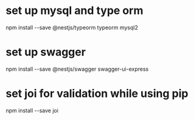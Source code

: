# set up mysql and type orm 
npm install --save @nestjs/typeorm typeorm mysql2

# set up swagger
npm install --save @nestjs/swagger swagger-ui-express

# set joi for validation while using pip
npm install --save joi